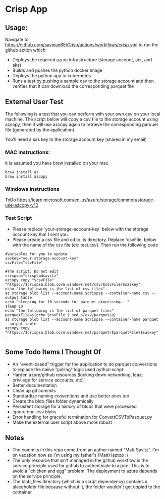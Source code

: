 # Crisp App

## Usage:
Navigate to https://github.com/savman65/Crisp/actions/workflows/crisp.yml to run the github action which:
- Deploys the required azure infrastructure (storage account, acr, and aks)
- Builds and pushes the python docker image
- Deploys the python app to kubernetes
- Runs a test by pushing a sample csv to the storage account and then verifies that it can download the corresponding parquet file

## External User Test
The following is a test that you can perform with your own csv on your local machine. The script below will copy a csv file to the storage account using azcopy, then it will use azcopy again to retrieve the corresponding parquet file (generated by the application)

You'll need a sas key to the storage account key (shared in my email)

### MAC instructions:
it is assumed you have brew installed on your mac. 

```
brew install az
brew install azcopy
```

### Windows Instructions
ToDo
https://learn.microsoft.com/en-us/azure/storage/common/storage-use-azcopy-v10

### Test Script
- Please replace 'your-storage-account-key' below with the storage account key that I sent you.
- Please create a csv file and cd to its directory. Replace 'csvFile' below with the name of the csv file (ex: test.csv). Then run the following code

```
#Variables for you to update
saskey="your-storage-account-key"
csvFile="csvFile"

#The script. Do not edit
crispsa="crispsadsavitz"
azcopy copy "$csvFile" "https://$crispsa.blob.core.windows.net/csv/$csvFile?$saskey"
echo "the following is the list of csv files"
az storage blob list --account-name $crispsa --container-name csv --output table
echo "sleeping for 10 seconds for parquet processing..."
sleep 10
echo "the following is the list of parquet files"
parquetFile=$(echo $csvFile | sed s/csv/parquet/g)
az storage blob list --account-name $crispsa --container-name parquet --output table
azcopy copy "https://$crispsa.blob.core.windows.net/parquet/$parquetFile?$saskey" .

```

## Some Todo Items I Thought Of
- An "event-based" trigger for the application to do parquet conversions to replace the naiive "polling" logic used python script
- Harden azure/github resources (locking down networking, least privilege for service accounts, etc)
- Better documentation
- Clean up git commits
- Standardize naming conventions and use better ones too
- Create the blob_files folder dynamically
- Persistent storage for a history of blobs that were processed
- Ignore non-csv blobs
- Error handling for graceful termination for ConvertCSVToPasquet.py
- Make the external user script above more robust


## Notes
- The commits in this repo come from an author named "Matt Savitz". I'm on vacation now so I'm using my father's (Matt) laptop :)
- The only resource that isn't managed in the github workflow is the service principle used for github to authenticate to azure. This is to avoid a "chicken and egg" problem. The deployment to azure depends on the service principle.
- The blob_files directory (which is a script dependency) contains a placeholder file because without it, the folder wouldn't get copied to the container
